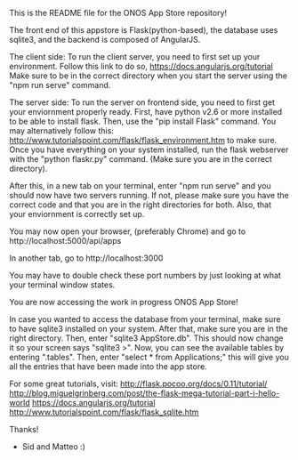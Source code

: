 This is the README file for the ONOS App Store repository!

The front end of this appstore is Flask(python-based), the database uses sqlite3, and the backend is composed of AngularJS.

The client side:
To run the client server, you need to first set up your environment. Follow this link to do so, https://docs.angularjs.org/tutorial
Make sure to be in the correct directory when you start the server using the "npm run serve" command.

The server side:
To run the server on frontend side, you need to first get your enviornment properly ready. First, have python v2.6 or more installed to be able to install flask. Then, use the "pip install Flask" command. You may alternatively follow this: http://www.tutorialspoint.com/flask/flask_environment.htm
to make sure. 
Once you have everything on your system installed, run the flask webserver with the "python flaskr.py" command. (Make sure you are in the correct directory). 

After this, in a new tab on your terminal, enter "npm run serve" and you should now have two servers running. If not, please make sure you have the correct code and that you are in the right directories for both. Also, that your enviornment is correctly set up.

You may now open your browser, (preferably Chrome) and go to http://localhost:5000/api/apps

In another tab, go to http://localhost:3000

You may have to double check these port numbers by just looking at what your terminal window states.

You are now accessing the work in progress ONOS App Store!

In case you wanted to access the database from your terminal, make sure to have sqlite3 installed on your system. After that, make sure you are in the right directory. Then, enter "sqlite3 AppStore.db". This should now change it so your screen says "sqlite3 >". Now, you can see the available tables by entering ".tables". Then, enter "select * from Applications;" this will give you all the entries that have been made into the app store.

For some great tutorials, visit:
http://flask.pocoo.org/docs/0.11/tutorial/
http://blog.miguelgrinberg.com/post/the-flask-mega-tutorial-part-i-hello-world
https://docs.angularjs.org/tutorial
http://www.tutorialspoint.com/flask/flask_sqlite.htm

Thanks!
- Sid and Matteo :)